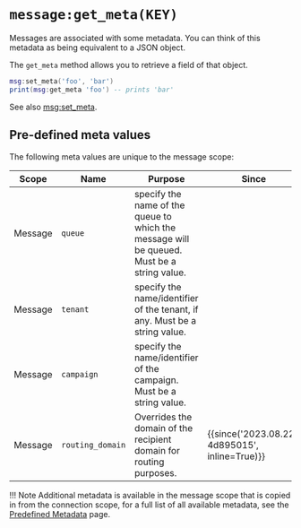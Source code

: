 # `message:get_meta(KEY)`

Messages are associated with some metadata. You can think of this metadata
as being equivalent to a JSON object.

The `get_meta` method allows you to retrieve a field of that object.

```lua
msg:set_meta('foo', 'bar')
print(msg:get_meta 'foo') -- prints 'bar'
```

See also [msg:set_meta](set_meta.md).

## Pre-defined meta values

The following meta values are unique to the message scope:

|Scope|Name|Purpose|Since|
|----|----|-------|-----|
|Message|`queue`|specify the name of the queue to which the message will be queued. Must be a string value.||
|Message|`tenant`|specify the name/identifier of the tenant, if any. Must be a string value.||
|Message|`campaign`|specify the name/identifier of the campaign. Must be a string value.||
|Message|`routing_domain`|Overrides the domain of the recipient domain for routing purposes.|{{since('2023.08.22-4d895015', inline=True)}}|

!!! Note
        Additional metadata is available in the message scope that is copied in from the connection scope, for a full list of all available metadata, see the [Predefined Metadata](../metadata.md) page.
